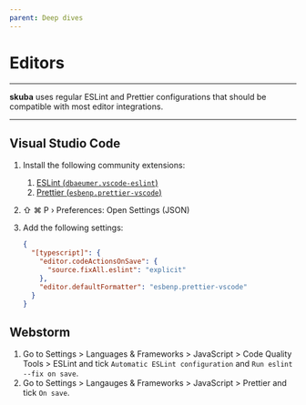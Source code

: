 ```yaml
---
parent: Deep dives
---
```


# Editors

---

**skuba** uses regular ESLint and Prettier configurations that should be compatible with most editor integrations.

---

## Visual Studio Code

1. Install the following community extensions:
   1. [ESLint (`dbaeumer.vscode-eslint`)](https://marketplace.visualstudio.com/items?itemName=dbaeumer.vscode-eslint)
   1. [Prettier (`esbenp.prettier-vscode`)](https://marketplace.visualstudio.com/items?itemName=esbenp.prettier-vscode)

1. ⇧ ⌘ P › Preferences: Open Settings (JSON)

1. Add the following settings:

   ```json
   {
     "[typescript]": {
       "editor.codeActionsOnSave": {
         "source.fixAll.eslint": "explicit"
       },
       "editor.defaultFormatter": "esbenp.prettier-vscode"
     }
   }
   ```

## Webstorm

1. Go to Settings > Languages & Frameworks > JavaScript > Code Quality Tools > ESLint and tick `Automatic ESLint configuration` and `Run eslint --fix on save`.
2. Go to Settings > Langauges & Frameworks > JavaScript > Prettier and tick `On save`.
